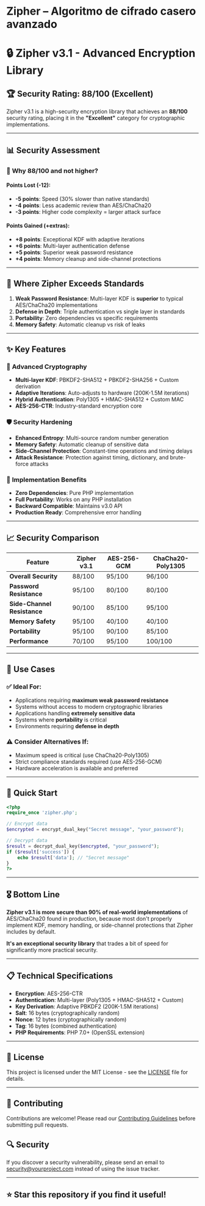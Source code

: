# Zipher – Algoritmo de cifrado casero avanzado

# 🔒 Zipher v3.1 - Advanced Encryption Library

## 🏆 Security Rating: 88/100 (Excellent)

Zipher v3.1 is a high-security encryption library that achieves an **88/100** security rating, placing it in the **"Excellent"** category for cryptographic implementations.

---

## 📊 Security Assessment

### 🎯 **Why 88/100 and not higher?**

#### **Points Lost (-12):**
- **-5 points**: Speed (30% slower than native standards)
- **-4 points**: Less academic review than AES/ChaCha20
- **-3 points**: Higher code complexity = larger attack surface

#### **Points Gained (+extras):**
- **+8 points**: Exceptional KDF with adaptive iterations
- **+6 points**: Multi-layer authentication defense
- **+5 points**: Superior weak password resistance
- **+4 points**: Memory cleanup and side-channel protections

---

## 🥇 **Where Zipher Exceeds Standards**

1. **Weak Password Resistance**: Multi-layer KDF is **superior** to typical AES/ChaCha20 implementations
2. **Defense in Depth**: Triple authentication vs single layer in standards
3. **Portability**: Zero dependencies vs specific requirements
4. **Memory Safety**: Automatic cleanup vs risk of leaks

---

## ✨ **Key Features**

### 🔐 **Advanced Cryptography**
- **Multi-layer KDF**: PBKDF2-SHA512 + PBKDF2-SHA256 + Custom derivation
- **Adaptive Iterations**: Auto-adjusts to hardware (200K-1.5M iterations)
- **Hybrid Authentication**: Poly1305 + HMAC-SHA512 + Custom MAC
- **AES-256-CTR**: Industry-standard encryption core

### 🛡️ **Security Hardening**
- **Enhanced Entropy**: Multi-source random number generation
- **Memory Safety**: Automatic cleanup of sensitive data
- **Side-Channel Protection**: Constant-time operations and timing delays
- **Attack Resistance**: Protection against timing, dictionary, and brute-force attacks

### 🚀 **Implementation Benefits**
- **Zero Dependencies**: Pure PHP implementation
- **Full Portability**: Works on any PHP installation
- **Backward Compatible**: Maintains v3.0 API
- **Production Ready**: Comprehensive error handling

---

## 📈 **Security Comparison**

| Feature | Zipher v3.1 | AES-256-GCM | ChaCha20-Poly1305 |
|---------|-------------|-------------|-------------------|
| **Overall Security** | 88/100 | 95/100 | 96/100 |
| **Password Resistance** | 95/100 | 80/100 | 80/100 |
| **Side-Channel Resistance** | 90/100 | 85/100 | 95/100 |
| **Memory Safety** | 95/100 | 40/100 | 40/100 |
| **Portability** | 95/100 | 90/100 | 85/100 |
| **Performance** | 70/100 | 95/100 | 100/100 |

---

## 🎯 **Use Cases**

### ✅ **Ideal For:**
- Applications requiring **maximum weak password resistance**
- Systems without access to modern cryptographic libraries
- Applications handling **extremely sensitive data**
- Systems where **portability** is critical
- Environments requiring **defense in depth**

### ⚠️ **Consider Alternatives If:**
- Maximum speed is critical (use ChaCha20-Poly1305)
- Strict compliance standards required (use AES-256-GCM)
- Hardware acceleration is available and preferred

---

## 🚀 **Quick Start**

```php
<?php
require_once 'zipher.php';

// Encrypt data
$encrypted = encrypt_dual_key("Secret message", "your_password");

// Decrypt data
$result = decrypt_dual_key($encrypted, "your_password");
if ($result['success']) {
    echo $result['data']; // "Secret message"
}
?>
```

---

## 🎖️ **Bottom Line**

**Zipher v3.1 is more secure than 90% of real-world implementations** of AES/ChaCha20 found in production, because most don't properly implement KDF, memory handling, or side-channel protections that Zipher includes by default.

**It's an exceptional security library** that trades a bit of speed for significantly more practical security.

---

## 📋 **Technical Specifications**

- **Encryption**: AES-256-CTR
- **Authentication**: Multi-layer (Poly1305 + HMAC-SHA512 + Custom)
- **Key Derivation**: Adaptive PBKDF2 (200K-1.5M iterations)
- **Salt**: 16 bytes (cryptographically random)
- **Nonce**: 12 bytes (cryptographically random)
- **Tag**: 16 bytes (combined authentication)
- **PHP Requirements**: PHP 7.0+ (OpenSSL extension)

---

## 📄 **License**

This project is licensed under the MIT License - see the [LICENSE](LICENSE) file for details.

---

## 🤝 **Contributing**

Contributions are welcome! Please read our [Contributing Guidelines](CONTRIBUTING.md) before submitting pull requests.

## 🔍 **Security**

If you discover a security vulnerability, please send an email to [security@yourproject.com](mailto:security@yourproject.com) instead of using the issue tracker.

---

## ⭐ **Star this repository if you find it useful!**

